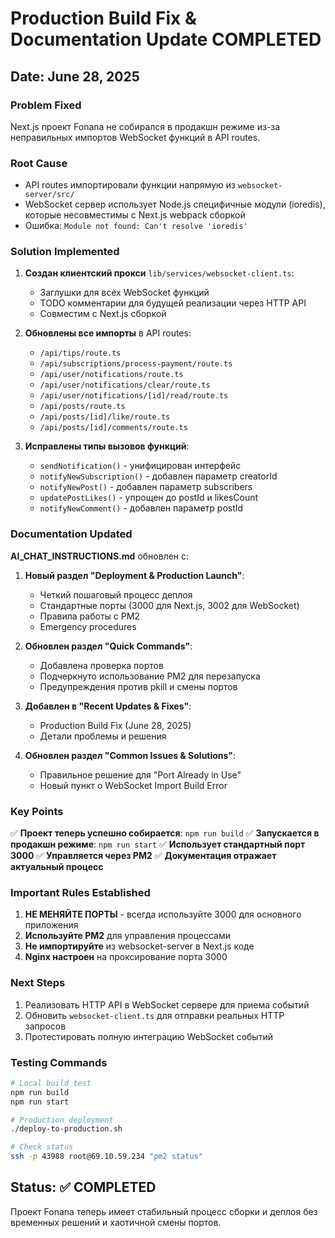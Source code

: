 # Production Build Fix & Documentation Update COMPLETED

## Date: June 28, 2025

### Problem Fixed
Next.js проект Fonana не собирался в продакшн режиме из-за неправильных импортов WebSocket функций в API routes.

### Root Cause
- API routes импортировали функции напрямую из `websocket-server/src/`
- WebSocket сервер использует Node.js специфичные модули (ioredis), которые несовместимы с Next.js webpack сборкой
- Ошибка: `Module not found: Can't resolve 'ioredis'`

### Solution Implemented

1. **Создан клиентский прокси** `lib/services/websocket-client.ts`:
   - Заглушки для всех WebSocket функций
   - TODO комментарии для будущей реализации через HTTP API
   - Совместим с Next.js сборкой

2. **Обновлены все импорты** в API routes:
   - `/api/tips/route.ts`
   - `/api/subscriptions/process-payment/route.ts`
   - `/api/user/notifications/route.ts`
   - `/api/user/notifications/clear/route.ts`
   - `/api/user/notifications/[id]/read/route.ts`
   - `/api/posts/route.ts`
   - `/api/posts/[id]/like/route.ts`
   - `/api/posts/[id]/comments/route.ts`

3. **Исправлены типы вызовов функций**:
   - `sendNotification()` - унифицирован интерфейс
   - `notifyNewSubscription()` - добавлен параметр creatorId
   - `notifyNewPost()` - добавлен параметр subscribers
   - `updatePostLikes()` - упрощен до postId и likesCount
   - `notifyNewComment()` - добавлен параметр postId

### Documentation Updated

**AI_CHAT_INSTRUCTIONS.md** обновлен с:

1. **Новый раздел "Deployment & Production Launch"**:
   - Четкий пошаговый процесс деплоя
   - Стандартные порты (3000 для Next.js, 3002 для WebSocket)
   - Правила работы с PM2
   - Emergency procedures

2. **Обновлен раздел "Quick Commands"**:
   - Добавлена проверка портов
   - Подчеркнуто использование PM2 для перезапуска
   - Предупреждения против pkill и смены портов

3. **Добавлен в "Recent Updates & Fixes"**:
   - Production Build Fix (June 28, 2025)
   - Детали проблемы и решения

4. **Обновлен раздел "Common Issues & Solutions"**:
   - Правильное решение для "Port Already in Use"
   - Новый пункт о WebSocket Import Build Error

### Key Points

✅ **Проект теперь успешно собирается**: `npm run build`
✅ **Запускается в продакшн режиме**: `npm run start`
✅ **Использует стандартный порт 3000**
✅ **Управляется через PM2**
✅ **Документация отражает актуальный процесс**

### Important Rules Established

1. **НЕ МЕНЯЙТЕ ПОРТЫ** - всегда используйте 3000 для основного приложения
2. **Используйте PM2** для управления процессами
3. **Не импортируйте** из websocket-server в Next.js коде
4. **Nginx настроен** на проксирование порта 3000

### Next Steps

1. Реализовать HTTP API в WebSocket сервере для приема событий
2. Обновить `websocket-client.ts` для отправки реальных HTTP запросов
3. Протестировать полную интеграцию WebSocket событий

### Testing Commands

```bash
# Local build test
npm run build
npm run start

# Production deployment
./deploy-to-production.sh

# Check status
ssh -p 43988 root@69.10.59.234 "pm2 status"
```

## Status: ✅ COMPLETED

Проект Fonana теперь имеет стабильный процесс сборки и деплоя без временных решений и хаотичной смены портов. 